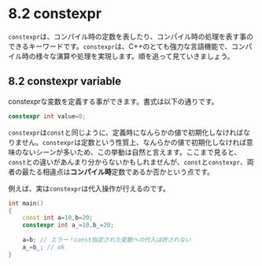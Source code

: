# 8.2 constexpr

`constexpr`は、コンパイル時の定数を表したり、コンパイル時の処理を表す事のできるキーワードです。`constexpr`は、C++のとても強力な言語機能で、コンパイル時の様々な演算や処理を実現します。順を追って見ていきましょう。

## 8.2 constexpr variable
constexprな変数を定義する事ができます。書式は以下の通りです。
```cpp
constexpr int value=0;
```
`constexpr`は`const`と同じように、定義時になんらかの値で初期化しなければなりません。`constexpr`は定数という性質上、なんらかの値で初期化しなければ意味のないシーンが多いため、この挙動は自然と言えます。ここまで見ると、`const`との違いがあんまり分からないかもしれませんが、`const`と`constexpr`、両者の最たる相違点は**コンパイル時**定数であるか否かという点です。

例えば、実は`constexpr`は代入操作が行えるのです。
```cpp
int main()
{
    const int a=10,b=20;
    constexpr int a_=10,b_=20;
    
    a=b; // エラー！const指定された変数への代入は許されない
    a_=b_; // ok
}
```
